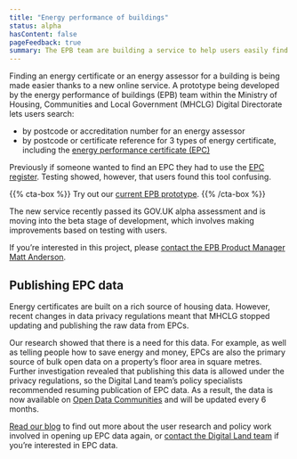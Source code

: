 ```yaml
---
title: "Energy performance of buildings"
status: alpha
hasContent: false
pageFeedback: true
summary: The EPB team are building a service to help users easily find an energy certificate or assessor, and we’ve also been working to open up the data held in EPCs.
---
```


			
Finding an energy certificate or an energy assessor for a building is being made easier thanks to a new online service. A prototype being developed by the energy performance of buildings (EPB) team within the Ministry of Housing, Communities and Local Government (MHCLG) Digital Directorate lets users search:

* by postcode or accreditation number for an energy assessor 
* by postcode or certificate reference for 3 types of energy certificate, including the [energy performance certificate (EPC)](https://www.gov.uk/buy-sell-your-home/energy-performance-certificates)

Previously if someone wanted to find an EPC they had to use the [EPC register](https://www.epcregister.com/). Testing showed, however, that users found this tool confusing.

{{% cta-box %}}
Try out our [current EPB prototype](https://mhclg-epb-prototype-04.herokuapp.com).
{{% /cta-box %}}

The new service recently passed its GOV.UK alpha assessment and is moving into the beta stage of development, which involves making improvements based on testing with users.

If you’re interested in this project, please [contact the EPB Product Manager Matt Anderson](mailto:Matthew.Anderson@communities.gov.uk).

## Publishing EPC data

Energy certificates are built on a rich source of housing data. However, recent changes in data privacy regulations meant that MHCLG stopped updating and publishing the raw data from EPCs.

Our research showed that there is a need for this data. For example, as well as telling people how to save energy and money, EPCs are also the primary source of bulk open data on a property’s floor area in square metres. Further investigation revealed that publishing this data is allowed under the privacy regulations, so the Digital Land team’s policy specialists recommended resuming publication of EPC data. As a result, the data is now available on [Open Data Communities](https://epc.opendatacommunities.org/) and will be updated every 6 months.

[Read our blog](https://mhclgdigital.blog.gov.uk/2019/07/18/publishing-energy-performance-certificate-data/) to find out more about the user research and policy work involved in opening up EPC data again, or [contact the Digital Land team](mailto:DigitalLand@communities.gov.uk) if you’re interested in EPC data.
